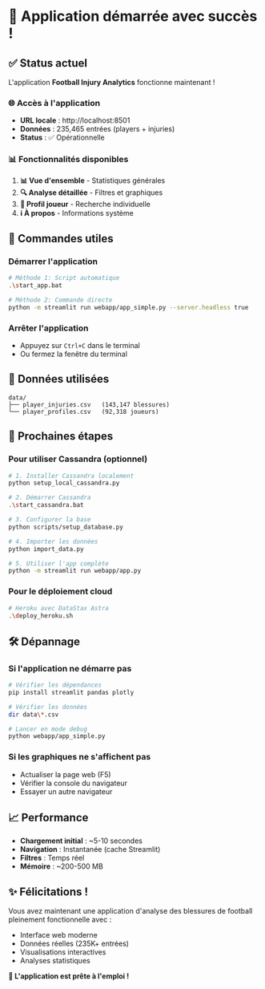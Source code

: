 # 🎉 Application démarrée avec succès !

## ✅ Status actuel

L'application **Football Injury Analytics** fonctionne maintenant !

### 🌐 Accès à l'application
- **URL locale** : http://localhost:8501
- **Données** : 235,465 entrées (players + injuries)
- **Status** : ✅ Opérationnelle

### 📊 Fonctionnalités disponibles
1. **📊 Vue d'ensemble** - Statistiques générales
2. **🔍 Analyse détaillée** - Filtres et graphiques
3. **👤 Profil joueur** - Recherche individuelle
4. **ℹ️ À propos** - Informations système

## 🚀 Commandes utiles

### Démarrer l'application
```bash
# Méthode 1: Script automatique
.\start_app.bat

# Méthode 2: Commande directe
python -m streamlit run webapp/app_simple.py --server.headless true
```

### Arrêter l'application
- Appuyez sur `Ctrl+C` dans le terminal
- Ou fermez la fenêtre du terminal

## 📁 Données utilisées

```
data/
├── player_injuries.csv   (143,147 blessures)
└── player_profiles.csv   (92,318 joueurs)
```

## 🔄 Prochaines étapes

### Pour utiliser Cassandra (optionnel)
```bash
# 1. Installer Cassandra localement
python setup_local_cassandra.py

# 2. Démarrer Cassandra
.\start_cassandra.bat

# 3. Configurer la base
python scripts/setup_database.py

# 4. Importer les données
python import_data.py

# 5. Utiliser l'app complète
python -m streamlit run webapp/app.py
```

### Pour le déploiement cloud
```bash
# Heroku avec DataStax Astra
.\deploy_heroku.sh
```

## 🛠️ Dépannage

### Si l'application ne démarre pas
```bash
# Vérifier les dépendances
pip install streamlit pandas plotly

# Vérifier les données
dir data\*.csv

# Lancer en mode debug
python webapp/app_simple.py
```

### Si les graphiques ne s'affichent pas
- Actualiser la page web (F5)
- Vérifier la console du navigateur
- Essayer un autre navigateur

## 📈 Performance

- **Chargement initial** : ~5-10 secondes
- **Navigation** : Instantanée (cache Streamlit)
- **Filtres** : Temps réel
- **Mémoire** : ~200-500 MB

## ✨ Félicitations !

Vous avez maintenant une application d'analyse des blessures de football pleinement fonctionnelle avec :
- Interface web moderne
- Données réelles (235K+ entrées)
- Visualisations interactives
- Analyses statistiques

**🎯 L'application est prête à l'emploi !**